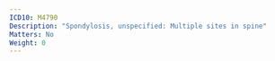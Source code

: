 ```yaml
---
ICD10: M4790
Description: "Spondylosis, unspecified: Multiple sites in spine"
Matters: No
Weight: 0
---
```


